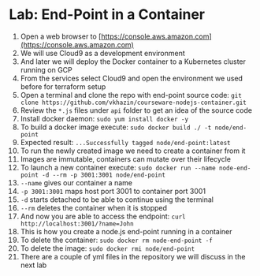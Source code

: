 # Lab: End-Point in a Container

1. Open a web browser to [https://console.aws.amazon.com](https://console.aws.amazon.com)
2. We will use Cloud9 as a development environment
3. And later we will deploy the Docker container to a Kubernetes cluster running on GCP
4. From the services select Cloud9 and open the environment we used before for terraform setup
5. Open a terminal and clone the repo with end-point source code: `git clone https://github.com/vkhazin/courseware-nodejs-container.git`
6. Review the `*.js` files under `api` folder to get an idea of the source code
1. Install docker daemon: `sudo yum install docker -y`
7. To build a docker image execute: `sudo docker build ./ -t node/end-point`
8. Expected result: `...Successfully tagged node/end-point:latest`
9. To run the newly created image we need to create a container from it
10. Images are immutable, containers can mutate over their lifecycle
11. To launch a new container execute: `sudo docker run --name node-end-point -d --rm -p 3001:3001 node/end-point`
12. `--name` gives our container a name
13. `-p 3001:3001` maps host port 3001 to container port 3001
14. `-d` starts detached to be able to continue using the terminal
15. `--rm` deletes the container when it is stopped
16. And now you are able to access the endpoint: `curl http://localhost:3001/?name=John`
17. This is how you create a node.js end-point running in a container
18. To delete the container: `sudo docker rm node-end-point -f`
19. To delete the image: `sudo docker rmi node/end-point`
20. There are a couple of yml files in the repository we will discuss in the next lab
